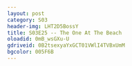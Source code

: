 ```yaml
---
layout: post 
category: S03 
header-img: LHT2D5BossY 
title: S03E25 -- The One At The Beach 
oloadid: 0mB_wsGXu-U 
gdriveid: 0B2tsexyaYxGCT01VWlI4TVBxUmM 
bgcolor: 005F6B
--- 
```

<!--more--> 
